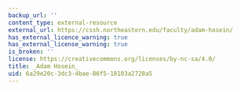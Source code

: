 ```yaml
---
backup_url: ''
content_type: external-resource
external_url: https://cssh.northeastern.edu/faculty/adam-hosein/
has_external_licence_warning: true
has_external_license_warning: true
is_broken: ''
license: https://creativecommons.org/licenses/by-nc-sa/4.0/
title: _Adam Hosein_
uid: 6a29e20c-3dc3-4bae-86f5-18103a2728a5
---
```

